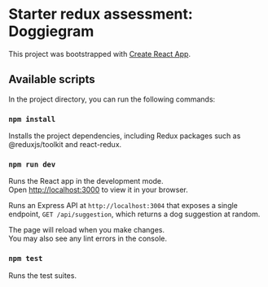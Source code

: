 # Starter redux assessment: Doggiegram

This project was bootstrapped with [Create React App](https://github.com/facebook/create-react-app).

## Available scripts

In the project directory, you can run the following commands:

### `npm install`

Installs the project dependencies, including Redux packages such as @reduxjs/toolkit and react-redux.

### `npm run dev`

Runs the React app in the development mode.\
Open [http://localhost:3000](http://localhost:3000) to view it in your browser.

Runs an Express API at `http://localhost:3004` that exposes a single endpoint, `GET /api/suggestion`, which returns a dog suggestion at random.

The page will reload when you make changes.\
You may also see any lint errors in the console.

### `npm test`

Runs the test suites.
